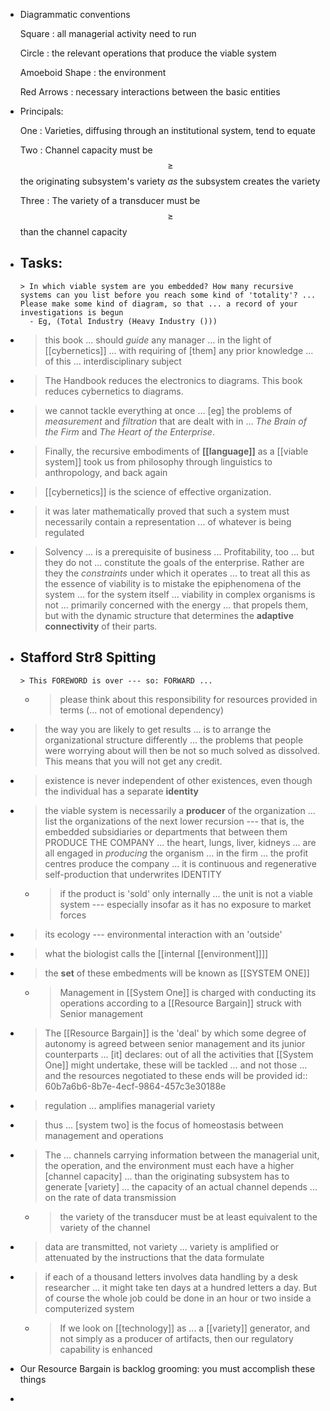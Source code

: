 - Diagrammatic conventions
  
  Square
  : all managerial activity need to run
  
  Circle
  : the relevant operations that produce the viable system
  
  Amoeboid Shape
  : the environment
  
  Red Arrows
  : necessary interactions between the basic entities
- Principals:
  
  One
  : Varieties, diffusing through an institutional system, tend to equate
  
  Two
  : Channel capacity must be $$\geq$$ the originating subsystem's variety *as* the subsystem creates the variety
  
  Three
  : The variety of a transducer must be $$\geq$$ than the channel capacity
- Tasks:
	-
	  > In which viable system are you embedded? How many recursive systems can you list before you reach some kind of 'totality'? ... Please make some kind of diagram, so that ... a record of your investigations is begun
		- Eg, (Total Industry (Heavy Industry ()))
-
  > this book ... should *guide* any manager ... in the light of [[cybernetics]] ... with requiring of [them] any prior knowledge ... of this ... interdisciplinary subject
-
  > The Handbook reduces the electronics to diagrams. This book reduces cybernetics to diagrams.
-
  > we cannot tackle everything at once ... [eg] the problems of *measurement* and *filtration* that are dealt with in ... *The Brain of the Firm* and *The Heart of the Enterprise*.
-
  > Finally, the recursive embodiments of **[[language]]** as a [[viable system]] took us from philosophy through linguistics to anthropology, and back again
-
  > [[cybernetics]] is the science of effective organization.
-
  > it was later mathematically proved that such a system must necessarily contain a representation ... of whatever is being regulated
-
  > Solvency ... is a prerequisite of business ... Profitability, too ... but they do not ... constitute the goals of the enterprise. Rather are they the *constraints* under which it operates ... to treat all this as the essence of viability is to mistake the epiphenomena of the system ... for the system itself ... viability in complex organisms is not ... primarily concerned with the energy ... that propels them, but with the dynamic structure that determines the **adaptive connectivity** of their parts.
- Stafford Str8 Spitting
	-
	  > This FOREWORD is over --- so: FORWARD ...
	-
	  > please think about this responsibility for resources provided in terms (... not of emotional dependency)
-
  > the way you are likely to get results ... is to arrange the organizational structure differently ... the problems that people were worrying about will then be not so much solved as dissolved. This means that you will not get any credit.
-
  > existence is never independent of other existences, even though the individual has a separate **identity**
-
  > the viable system is necessarily a **producer** of the organization ... list the organizations of the next lower recursion --- that is, the embedded subsidiaries or departments that between them PRODUCE THE COMPANY ... the heart, lungs, liver, kidneys ... are all engaged in *producing* the organism ... in the firm ... the profit centres produce the company ... it is continuous and regenerative self-production that underwrites IDENTITY
	-
	  > if the product is 'sold' only internally ... the unit is not a viable system --- especially insofar as it has no exposure to market forces
-
  > its ecology --- environmental interaction with an 'outside'
-
  > what the biologist calls the [[internal [[environment]]]]
-
  > the **set** of these embedments will be known as [[SYSTEM ONE]]
	-
	  > Management in [[System One]] is charged with conducting its operations according to a [[Resource Bargain]] struck with Senior management
-
  > The [[Resource Bargain]] is the 'deal' by which some degree of autonomy is agreed between senior management and its junior counterparts ... [it] declares: out of all the activities that [[System One]] might undertake, these will be tackled ... and not those ... and the resources negotiated to these ends will be provided
  id:: 60b7a6b6-8b7e-4ecf-9864-457c3e30188e
-
  > regulation ... amplifies managerial variety
-
  > thus ... [system two] is the focus of homeostasis between management and operations
-
  > The ... channels carrying information between the managerial unit, the operation, and the environment must each have a higher [channel capacity] ... than the originating subsystem has to generate [variety] ... the capacity of an actual channel depends ... on the rate of data transmission
	-
	  > the variety of the transducer must be at least equivalent to the variety of the channel
-
  > data are transmitted, not variety ... variety is amplified or attenuated by the instructions that the data formulate
-
  > if each of a thousand letters involves data handling by a desk researcher ... it might take ten days at a hundred letters a day. But of course the whole job could be done in an hour or two inside a computerized system
	-
	  > If we look on [[technology]] as ... a [[variety]] generator, and not simply as a producer of artifacts, then our regulatory capability is enhanced
- Our Resource Bargain is backlog grooming: you must accomplish these things
-